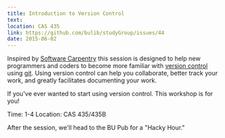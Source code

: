 ```yaml
---
title: Introduction to Version Control 
text: 
location: CAS 435
link: https://github.com/bulib/studyGroup/issues/44
date: 2015-06-02
---
```


Inspired by [Software Carpentry](http://swcarpentry.github.io/shell-novice/) this session is designed to help new programmers and coders to become more familiar with [version control](https://en.wikipedia.org/wiki/Version_control) using [git](https://git-scm.com/). Using version control can help you collaborate, better track your work, and greatly facilitates documenting your work. 

If you've ever wanted to start using version control. This workshop is for you! 

Time: 1-4 
Location: CAS 435/435B 

After the session, we'll head to the BU Pub for a "Hacky Hour." 